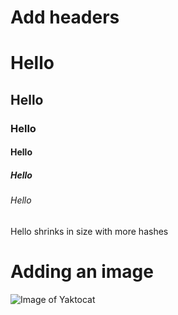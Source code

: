 # Add headers

# Hello
## Hello
### Hello
#### Hello
##### Hello
###### Hello

Hello shrinks in size with more hashes

# Adding an image

![Image of Yaktocat](https://octodex.github.com/images/yaktocat.png)

